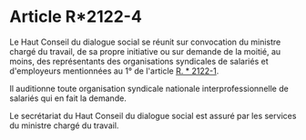 # Article R*2122-4

Le Haut Conseil du dialogue social se réunit sur convocation du ministre chargé du travail, de sa propre initiative ou sur demande de la moitié, au moins, des représentants des organisations syndicales de salariés et d'employeurs mentionnées au 1° de l'article [R. * 2122-1][1]. 

Il auditionne toute organisation syndicale nationale interprofessionnelle de salariés qui en fait la demande. 

Le secrétariat du Haut Conseil du dialogue social est assuré par les services du ministre chargé du travail.

 [1]: /affichCodeArticle.do?cidTexte=LEGITEXT000006072050&idArticle=LEGIARTI000019758936&dateTexte=&categorieLien=cid